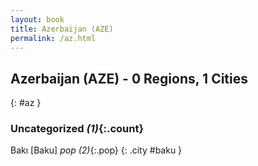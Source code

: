 ```yaml
---
layout: book
title: Azerbaijan (AZE)
permalink: /az.html
---
```


## Azerbaijan (AZE) - 0 Regions, 1 Cities
{: #az }





### Uncategorized _(1)_{:.count}


Bakı [Baku]  _pop (2)_{:.pop} {: .city #baku } <br>


 
